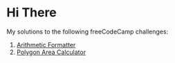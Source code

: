 # Hi There
My solutions to the following freeCodeCamp challenges:

1. [Arithmetic Formatter](https://github.com/tallCoder02/freeCodeCampChallenges/tree/main/Python/Arithmetic-Formatter)
2. [Polygon Area Calculator]()

